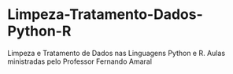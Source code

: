 # Limpeza-Tratamento-Dados-Python-R
 Limpeza e Tratamento de Dados nas Linguagens Python e R. Aulas ministradas pelo Professor Fernando Amaral
